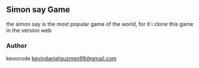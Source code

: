 ## Simon say Game

the simon say is the most popular game of the world, for it i clone this game in the version web

### Author
kevocode <kevindanielguzmen98@gmail.com>